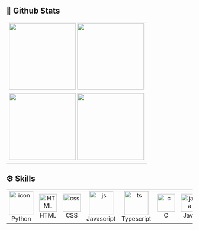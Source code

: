 ## 🪽 Github Stats
<table align="center">
  <tr>
    <td align="center">
      <img height="180em" src="https://github-readme-stats.vercel.app/api/top-langs/?username=Dino0204&layout=compact&langs_count=8&theme=algolia&hide_border=true"/>
      <img height="180em" src="https://github-readme-stats.vercel.app/api?username=Dino0204&show_icons=true&theme=algolia&include_all_commits=true&count_private=true&hide_border=true"/>
    </td>
  </tr>
  <tr>
    <td aligh="center">
      <img height="180em" src="http://mazassumnida.wtf/api/generate_badge?boj=dino0204" />
      <img height="180em" src="https://github-readme-streak-stats.herokuapp.com/?user=Dino0204&theme=algolia&hide_border=false" />
    </td>
  </tr>
</table>


## ⚙️ Skills
<table align="center">
  <tr>
    <td align="center" width="96">
      <a href="#macropower-tech">
        <img src="https://techstack-generator.vercel.app/python-icon.svg" alt="icon" width="65" height="65" />
      </a>
      <br>Python
    </td>
    <td align="center"  width="96">
        <img src="https://skillicons.dev/icons?i=html" width="48" height="48" alt="HTML" />
      <br>HTML
    </td>
    <td align="center" width="96">
        <img src="https://skillicons.dev/icons?i=css" width="48" height="48" alt="css" />
      <br>CSS
    </td>
    <td align="center" width="96">
        <img src="https://skillicons.dev/icons?i=js" width="65" height="65" alt="js" />
      <br>Javascript
    </td>
    <td align="center" width="96">
        <img src="https://skillicons.dev/icons?i=ts" width="65" height="65" alt="ts" />
      <br>Typescript
    </td>
    <td align="center"  width="96">
        <img src="https://skillicons.dev/icons?i=c" width="48" height="48" alt="c" />
      <br>C
    </td>
    <td align="center"  width="96">
        <img src="https://skillicons.dev/icons?i=java" width="48" height="48" alt="java" />
      <br>Java
    </td>
    <td align="center"  width="96">
        <img src="https://skillicons.dev/icons?i=nextjs" width="48" height="48" alt="nextjs" />
      <br>Next.js
    </td>
    <td align="center"  width="96">
        <img src="https://skillicons.dev/icons?i=react" width="48" height="48" alt="react" />
      <br>React
    </td>
    <td align="center" width="96">
        <img src="https://skillicons.dev/icons?i=tailwind" width="48" height="48" alt="tailwind" />
      <br>Tailwind
    </td>
  </tr>
  <tr>

  </tr>
</table>

